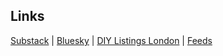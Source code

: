 ## Links

[Substack](https://substack.com) | [Bluesky](https://bsky.app/) | [DIY Listings London](https://diylistingsldn.neocities.org/) | [Feeds](moz-extension://a66818ec-5b35-4807-9a60-272649245564/reader.html)


